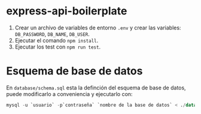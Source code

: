 # express-api-boilerplate

1. Crear un archivo de variables de entorno `.env` y crear las variables: `DB_PASSWORD`, `DB_NAME`, `DB_USER`.
2. Ejecutar el comando `npm install`.
3. Ejecutar los test con `npm run test`.

# Esquema de base de datos

En `database/schema.sql` esta la definción del esquema de base de datos, puede modificarlo a conveniencia y ejecutarlo con:
```SQL 
mysql -u `usuario` -p`contraseña` `nombre de la base de datos` < ./database/schema.sql. 
```

